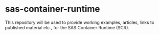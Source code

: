 # sas-container-runtime
This repository will be used to provide working examples, articles, links to published material etc., for the SAS Container Runtime (SCR).
